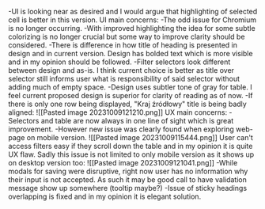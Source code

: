 -UI is looking near as desired and I would argue that highlighting of selected cell is better in this version.
UI main concerns:
-The odd issue for Chromium is no longer occurring.
-With improved highlighting the idea for some subtle colorizing is no longer crucial but some way to improve clarity should be considered. 
-There is difference in how title of heading is presented in design and in current version. Design has bolded text which is more visible and in my opinion should be followed.
-Filter selectors look different between design and as-is. I think current choice is better as title over selector still informs user what is responsibility of said selector without adding much of empty space.
-Design uses subtler tone of gray for table. I feel current proposed design is superior for clarity of reading as of now.
-If there is only one row being displayed, "Kraj źródłowy" title is being badly aligned:
![[Pasted image 20231009121210.png]]
UX main concerns:
-Selectors and table are now always in one line of sight which is great improvement. 
-However new issue was clearly found when exploring web-page on mobile version.
![[Pasted image 20231009115444.png]]
User can't access filters easy if they scroll down the table and in my opinion it is quite UX flaw. Sadly this issue is not limited to only mobile version as it shows up on desktop version too:
![[Pasted image 20231009121041.png]]
-While modals for saving were disruptive, right now user has no information why their input is not accepted. As such it may be good call to have validation message show up somewhere (tooltip maybe?)
-Issue of sticky headings overlapping is fixed and in my opinion it is elegant solution.